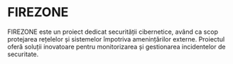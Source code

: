 # FIREZONE

FIREZONE este un proiect dedicat securității cibernetice, având ca scop protejarea rețelelor și sistemelor împotriva amenințărilor externe. Proiectul oferă soluții inovatoare pentru monitorizarea și gestionarea incidentelor de securitate.